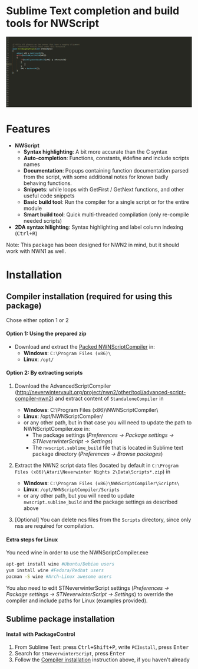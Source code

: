 # Sublime Text completion and build tools for NWScript

![animated demo](messages/demo.gif)

# Features

- **NWScript**
    + **Syntax highlighting**: A bit more accurate than the C syntax
    + **Auto-completion**: Functions, constants, #define and include scripts
      names
    + **Documentation**: Popups containing function documentation parsed from
      the script, with some additional notes for known badly behaving
      functions.
    + **Snippets**: while loops with GetFirst / GetNext functions, and other
      useful code snippets
    + **Basic build tool**: Run the compiler for a single script or for the
      entire module
    + **Smart build tool**: Quick multi-threaded compilation (only re-compile
      needed scripts)
- **2DA syntax hilighting**: Syntax highlighting and label column indexing
  (<kbd>Ctrl+R</kbd>)

Note: This package has been designed for NWN2 in mind, but it should work with
NWN1 as well.

# Installation

## Compiler installation (required for using this package)

Chose either option 1 or 2

#### Option 1: Using the prepared zip
- Download and extract the [Packed
  NWNScriptCompiler](https://github.com/CromFr/STNeverwinterScript/releases/tag/NWNScriptCompiler140705)
  in:
    - **Windows**: `C:\Program Files (x86)\`
    - **Linux**: `/opt/`


#### Option 2: By extracting scripts

1. Download the AdvancedScriptCompiler
  (http://neverwintervault.org/project/nwn2/other/tool/advanced-script-compiler-nwn2)
  and extract content of `StandaloneCompiler` in
    + **Windows**: C:\Program Files (x86)\NWNScriptCompiler\
    + **Linux**: /opt/NWNScriptCompiler/
    + or any other path, but in that case you will need to update the path to
      NWNScriptCompiler.exe in:
        * The package settings (_Preferences -> Package settings ->
          STNeverwinterScript -> Settings_)
        * The `nwscript.sublime_build` file that is located in Sublime text
          package directory (_Preferences -> Browse packages_)

2. Extract the NWN2 script data files (located by default in `C:\Program Files
  (x86)\Atari\Neverwinter Nights 2\Data\Scripts*.zip`) in
    - **Windows**: `C:\Program Files (x86)\NWNScriptCompiler\Scripts\`
    - **Linux**: `/opt/NWNScriptCompiler/Scripts`
    - or any other path, but you will need to update `nwscript.sublime_build`
      and the package settings as described above

3. [Optional] You can delete ncs files from the `Scripts` directory, since only nss are
  required for compilation.

#### Extra steps for Linux
You need wine in order to use the NWNScriptCompiler.exe
```bash
apt-get install wine #Ubuntu/Debian users
yum install wine #Fedora/Redhat users
pacman -S wine #Arch-Linux awesome users
```

You also need to edit STNeverwinterScript settings (_Preferences -> Package
settings -> STNeverwinterScript -> Settings_) to override the compiler and
include paths for Linux (examples provided).


## Sublime package installation

#### Install with PackageControl
1. From Sublime Text: press <kbd>Ctrl+Shift+P</kbd>, write `PCInstall`, press <kbd>Enter</kbd>
2. Search for `STNeverwinterScript`, press <kbd>Enter</kbd>
3. Follow the [Compiler installation](#Compiler-installation) instruction
  above, if you haven't already
